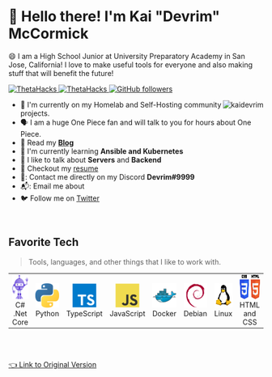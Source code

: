 # :wave: Hello there! I'm Kai "Devrim" McCormick</h1>
:smile: I am a High School Junior at University Preparatory Academy in San Jose, California! I love to make useful tools for everyone and also making stuff that will benefit the future!</h3>

<p align="left">
  <a href="https://thetahacks.tech">
    <img src="https://img.shields.io/badge/Volunteer%20At-ThetaHacks-purple?link=https://thetahacks.tech?" alt="ThetaHacks" />
  </a>
  <a href="https://codeday.org">
    <img src="https://img.shields.io/badge/Volunteer%20At-CodeDay-orange?link=https://codeday.org?" alt="ThetaHacks" />
  </a>
  <a href="https://github.com/KaiDevrim?tab=followers">
    <img alt="GitHub followers" src="https://img.shields.io/github/followers/KaiDevrim?color=green&logo=github">
  </a>
</p>

<a href="#kaidevrim-title">
  <img src="https://github-readme-stats.vercel.app/api?username=kaidevrim&show_icons=true&count_private=true&include_all_commits=true" alt="kaidevrim" align="right" />
</a>

* :office:  I'm currently on my Homelab and Self-Hosting community projects.
* 🗣️ I am a huge One Piece fan and will talk to you for hours about One Piece.
* :newspaper:  Read my **[Blog](https://blog.devrim.tech)**
* :seedling:  I'm currently learning **Ansible and Kubernetes**
* :speech_balloon:  I like to talk about **Servers** and **Backend**
* :email:  Checkout my [resume](https://devrim.tech/Kai_McCormick_Resume.pdf)
* 🐧:  Contact me directly on my Discord **Devrim#9999**
* 📬:  Email me about 
* :bird: Follow me on [Twitter](https://twitter.com/devrimkai)

<br>

<h2 align="left">Favorite Tech</h2>

> Tools, languages, and other things that I like to work with.

<table>
  <tr>
    <td align="center" width="96">
        <img src="./img/bot.svg" width="48" height="48" alt="C#" />
      <br>C# .Net Core
    </td>
    <td align="center" width="96">
        <img src="./img/python.svg" width="48" height="48" alt="Python" />
      <br>Python
    </td>
    <td align="center" width="96">
        <img src="./img/typescript.svg" width="48" height="48" alt="TypeScript" />
      <br>TypeScript
    </td>
    <td align="center" width="96">
        <img src="./img/javascript.svg" width="48" height="48" alt="JavaScript" />
      <br>JavaScript
    </td>
    <td align="center" width="96">
        <img src="./img/docker.svg" width="48" height="48" alt="Docker" />
      <br>Docker
    </td>
    <td align="center" width="96">
        <img src="./img/debian.svg" width="48" height="48" alt="Debian" />
      <br>Debian
    </td>
    <td align="center" width="96">
        <img src="./img/Tux.svg" width="48" height="48" alt="Linux" />
      <br>Linux
    </td>
    <td align="center" width="96">
        <img src="./img/htmlandcss.svg" width="64" height="48" alt="HTMl and CSS" />
      <br>HTML and CSS
    </td>
  </tr>
</table>

<!-- links -->
<br> </br>

<a href="https://github.com/abhisheknaiidu/awesome-github-profile-readme"> :point_left: Link to Original Version</a>

